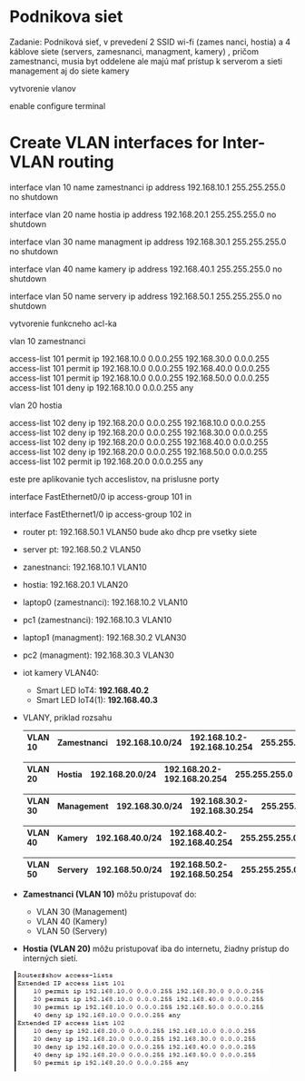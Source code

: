 # Podnikova siet

Zadanie:
Podniková sieť, v prevedení 2 SSID wi-fi (zames nanci, hostia) a 4 káblove siete (servers,
zamesnanci, managment, kamery) , pričom zamestnanci, musia byt oddelene ale majú
mať prístup k serverom a sieti management aj do siete kamery

vytvorenie vlanov

enable
configure terminal

# Create VLAN interfaces for Inter-VLAN routing
interface vlan 10
name zamestnanci
ip address 192.168.10.1 255.255.255.0
no shutdown

interface vlan 20
name hostia
ip address 192.168.20.1 255.255.255.0
no shutdown

interface vlan 30
name managment
ip address 192.168.30.1 255.255.255.0
no shutdown

interface vlan 40
name kamery
ip address 192.168.40.1 255.255.255.0
no shutdown

interface vlan 50
name servery
ip address 192.168.50.1 255.255.255.0
no shutdown



vytvorenie funkcneho acl-ka

vlan 10 zamestnanci

access-list 101 permit ip 192.168.10.0 0.0.0.255 192.168.30.0 0.0.0.255
access-list 101 permit ip 192.168.10.0 0.0.0.255 192.168.40.0 0.0.0.255
access-list 101 permit ip 192.168.10.0 0.0.0.255 192.168.50.0 0.0.0.255
access-list 101 deny ip 192.168.10.0 0.0.0.255 any

vlan 20 hostia

access-list 102 deny ip 192.168.20.0 0.0.0.255 192.168.10.0 0.0.0.255
access-list 102 deny ip 192.168.20.0 0.0.0.255 192.168.30.0 0.0.0.255
access-list 102 deny ip 192.168.20.0 0.0.0.255 192.168.40.0 0.0.0.255
access-list 102 deny ip 192.168.20.0 0.0.0.255 192.168.50.0 0.0.0.255
access-list 102 permit ip 192.168.20.0 0.0.0.255 any

este pre aplikovanie tych acceslistov, na prislusne porty

interface FastEthernet0/0
ip access-group 101 in

interface FastEthernet1/0
ip access-group 102 in





- router pt: 192.168.50.1 VLAN50 bude ako dhcp pre vsetky siete
- server pt: 192.168.50.2 VLAN50
- zanestnanci: 192.168.10.1 VLAN10
- hostia: 192.168.20.1 VLAN20
- laptop0 (zamestnanci): 192.168.10.2 VLAN10
- pc1 (zamestnanci): 192.168.10.3 VLAN10
- laptop1 (managment): 192.168.30.2 VLAN30
- pc2 (managment): 192.168.30.3 VLAN30
- iot kamery VLAN40:
    - Smart LED IoT4: **192.168.40.2**
    - Smart LED IoT4(1): **192.168.40.3**
- VLANY, priklad rozsahu
    
    
    | VLAN 10 | Zamestnanci | 192.168.10.0/24 | 192.168.10.2-192.168.10.254 | 255.255.255.0 |
    | --- | --- | --- | --- | --- |
    
    | VLAN 20 | Hostia | 192.168.20.0/24 | 192.168.20.2-192.168.20.254 | 255.255.255.0 |
    | --- | --- | --- | --- | --- |
    
    | VLAN 30 | Management | 192.168.30.0/24 | 192.168.30.2-192.168.30.254 | 255.255.255.0 |
    | --- | --- | --- | --- | --- |
    
    | VLAN 40 | Kamery | 192.168.40.0/24 | 192.168.40.2-192.168.40.254 | 255.255.255.0 |
    | --- | --- | --- | --- | --- |
    
    | VLAN 50 | Servery | 192.168.50.0/24 | 192.168.50.2-192.168.50.254 | 255.255.255.0 |
    | --- | --- | --- | --- | --- |
- **Zamestnanci (VLAN 10)** môžu pristupovať do:
    - VLAN 30 (Management)
    - VLAN 40 (Kamery)
    - VLAN 50 (Servery)
- **Hostia (VLAN 20)** môžu pristupovať iba do internetu, žiadny prístup do interných sietí.

![image](https://raw.githubusercontent.com/spekhy/hal_pcv_podnikova_siet_3/refs/heads/main/access-lists.png)
